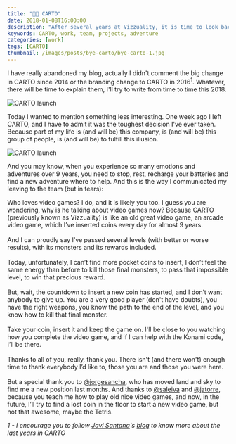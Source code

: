 ```yaml
---
title: "👋🏽 CARTO"
date: 2018-01-08T16:00:00
description: "After several years at Vizzuality, it is time to look back and explain what we have achieved"
keywords: CARTO, work, team, projects, adventure
categories: [work]
tags: [CARTO]
thumbnail: /images/posts/bye-carto/bye-carto-1.jpg
---
```


I have really abandoned my blog, actually I didn't comment the big change in CARTO since 2014 or the branding change to CARTO in 2016<sup>1</sup>. Whatever, there will be time to explain them, I'll try to write from time to time this 2018.

![CARTO launch](/images/posts/bye-carto/bye-carto-1.jpg)

Today I wanted to mention something less interesting. One week ago I left CARTO, and I have to admit it was the toughest decision I've ever taken. Because part of my life is (and will be) this company, is (and will be) this group of people, is (and will be) to fulfill this illusion.

![CARTO launch](/images/posts/bye-carto/bye-carto-2.jpg)

And you may know, when you experience so many emotions and adventures over 9 years, you need to stop, rest, recharge your batteries and find a new adventure where to help. And this is the way I communicated my leaving to the team  (but in tears):

> 
Who loves video games? I do, and it is likely you too. I guess you are wondering, why is he talking about video games now? Because CARTO (previously known as Vizzuality) is like an old great video game, an arcade video game, which I’ve inserted coins every day for almost 9 years.
</br></br>
And I can proudly say I’ve passed several levels (with better or worse results), with its monsters and its rewards included.
</br></br>
Today, unfortunately, I can’t find more pocket coins to insert, I don’t feel the same energy than before to kill those final monsters, to pass that impossible level, to win that precious reward.
</br></br>
But, wait, the countdown to insert a new coin has started, and I don’t want anybody to give up. You are a very good player (don't have doubts), you have the right weapons, you know the path to the end of the level, and you know how to kill that final monster.
</br></br>
Take your coin, insert it and keep the game on. I'll be close to you watching how you complete the video game, and if I can help with the Konami code, I’ll be there.
</br></br>
Thanks to all of you, really, thank you. There isn't (and there won't) enough time to thank everybody I’d like to, those you are and those you were here.
</br></br>
But a special thank you to [@jorgesancha](http://twitter.com/jorgesancha), who has moved land and sky to find me a new position last months. And thanks to [@saleiva](http://twitter.com/saleiva) and [@jatorre](http://twitter.com/jatorre), because you teach me how to play old nice video games, and now, in the future, I’ll try to find a lost coin in the floor to start a new video game, but not that awesome, maybe the Tetris.

_1 - I encourage you to follow [Javi Santana](http://twitter.com/javisantana)'s [blog](http://javisantana.com/blog.html) to know more about the last years in CARTO_